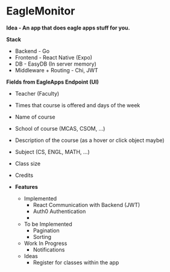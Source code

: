 # EagleMonitor

**Idea - An app that does eagle apps stuff for you.** 

**Stack** 

- Backend - Go
- Frontend - React Native (Expo)
- DB - EasyDB (In server memory)
- Middleware + Routing - Chi, JWT

**Fields from EagleApps Endpoint (UI)**

- Teacher (Faculty)
- Times that course is offered and days of the week
- Name of course
- School of course (MCAS, CSOM, ...)
- Description of the course (as a hover or click object maybe)
- Subject (CS, ENGL, MATH, ...)
- Class size
- Credits


- **Features**
    - Implemented
        - React Communication with Backend (JWT)
        - Auth0 Authentication
        - 
    - To be Implemented
        - Pagination
        - Sorting
    - Work In Progress
        - Notifications
    - Ideas
        - Register for classes within the app
